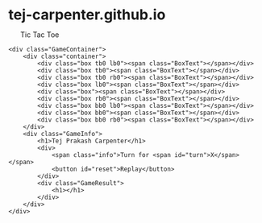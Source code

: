 # tej-carpenter.github.io
<html lang="en">
<head>
    <meta charset="UTF-8">
    <meta http-equiv="X-UA-Compatible" content="IE-edge">
    <meta name="vieport" content="width=device-width, initial-scale=1">
    <title>Tic-Tac-Toe | Tej Prakash Carpenter</title>
    <style>
        * { margin: 0; padding: 0; }

        nav { height: 55px; background-color:#000; color:white; display:flex; align-items:center; font-size:35px; font-family:fantasy; padding:6px 15px; }
        nav ul { list-style:none; }

        .GameContainer {display:flex; justify-content:center; margin-top:50px;}

        .container {display:grid; grid-template-rows:repeat(3, 10vw); grid-template-columns:repeat(3, 10vw); font-family: Impact;}

        .box { border:2px solid black; font-size:8vw; cursor:pointer; display:flex; justify-content:center; align-items:center; }
        .box:hover { background-color:rgba(128, 128, 128, 0.35); }

        .GameInfo { padding: 0 40px; }

        .lb0 { border-left:0; }
        .rb0 { border-right:0; }
        .tb0 { border-top:0; }
        .bb0 { border-bottom:0; }

        #reset { margin:0px 25px; padding:2px 10px; background-color:rgba(0, 52, 142,0.85); color:white; border:none; border-radius:2px; }
        #reset:hover { background-color: rgb(0, 52, 142); }
        #reset:active { background-color:black; color:white; }
</style>
</head>
<body>
    <nav>
        <ul>
            <li>Tic Tac Toe</li>
        </ul>
    </nav>

    <div class="GameContainer">
        <div class="container">
            <div class="box tb0 lb0"><span class="BoxText"></span></div>
            <div class="box tb0"><span class="BoxText"></span></div>
            <div class="box tb0 rb0"><span class="BoxText"></span></div>
            <div class="box lb0"><span class="BoxText"></span></div>
            <div class="box"><span class="BoxText"></span></div>
            <div class="box rb0"><span class="BoxText"></span></div>
            <div class="box bb0 lb0"><span class="BoxText"></span></div>
            <div class="box bb0"><span class="BoxText"></span></div>
            <div class="box bb0 rb0"><span class="BoxText"></span></div>
        </div>
        <div class="GameInfo">
            <h1>Tej Prakash Carpenter</h1>
            <div>
                <span class="info">Turn for <span id="turn">X</span></span>
                <button id="reset">Replay</button>
            </div>
            <div class="GameResult">
                <h1></h1>
            </div>
        </div>
    </div>
</body>
</html>
